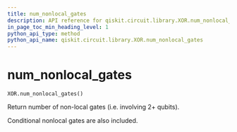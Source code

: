 ```yaml
---
title: num_nonlocal_gates
description: API reference for qiskit.circuit.library.XOR.num_nonlocal_gates
in_page_toc_min_heading_level: 1
python_api_type: method
python_api_name: qiskit.circuit.library.XOR.num_nonlocal_gates
---
```


# num\_nonlocal\_gates

<span id="qiskit.circuit.library.XOR.num_nonlocal_gates" />

`XOR.num_nonlocal_gates()`

Return number of non-local gates (i.e. involving 2+ qubits).

Conditional nonlocal gates are also included.

